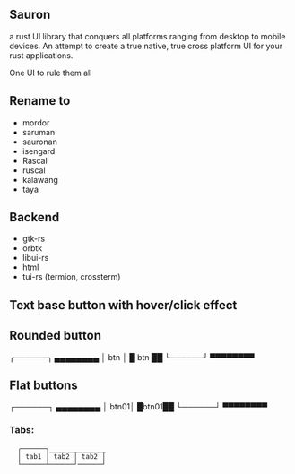 ## Sauron
a rust UI library that conquers all platforms ranging from desktop to mobile devices.
An attempt to create a true native, true cross platform UI for your rust applications.

One UI to rule them all

## Rename to
 - mordor
 - saruman
 - sauronan
 - isengard
 - Rascal
 - ruscal
 - kalawang
 - taya


## Backend
- gtk-rs
- orbtk
- libui-rs
- html
- tui-rs (termion, crossterm)

## Text base button with hover/click effect


## Rounded button
  ╭──────╮    ▄▄▄▄▄▄▄▄
  │ btn  │    █ btn ██
  ╰──────╯    ▀▀▀▀▀▀▀▀

## Flat buttons
  ┌──────┐    ▄▄▄▄▄▄▄▄
  │ btn01│    █btn01██
  └──────┘    ▀▀▀▀▀▀▀▀

### Tabs:


```
  ╭──────╮______________
  │ tab1 │ tab2 │ tab2 │
  └──────┴──────┘──────┘
```
